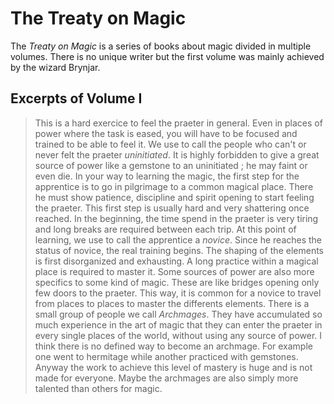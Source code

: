 # The Treaty on Magic
The _Treaty on Magic_ is a series of books about magic divided in multiple volumes. There is no unique writer but the first volume was mainly achieved by the wizard Brynjar.

## Excerpts of Volume I
> This is a hard exercice to feel the praeter in general. Even in places of power where the task is eased, you will have to be focused and trained to be able to feel it. We use to call the people who can't or never felt the praeter _uninitiated_. It is highly forbidden to give a great source of power like a gemstone to an uninitiated ; he may faint or even die.
> In your way to learning the magic, the first step for the apprentice is to go in pilgrimage to a common magical place. There he must show patience, discipline and spirit opening to start feeling the praeter. This first step is usually hard and very shattering once reached. In the beginning, the time spend in the praeter is very tiring and long breaks are required between each trip. At this point of learning, we use to call the apprentice a _novice_.
> Since he reaches the status of novice, the real training begins. The shaping of the elements is first disorganized and exhausting. A long practice within a magical place is required to master it. Some sources of power are also more specifics to some kind of magic. These are like bridges opening only few doors to the praeter. This way, it is common for a novice to travel from places to places to master the differents elements.
> There is a small group of people we call _Archmages_. They have accumulated so much experience in the art of magic that they can enter the praeter in every single places of the world, without using any source of power.
I think there is no defined way to become an archmage. For example one went to hermitage while another practiced with gemstones. Anyway the work to achieve this level of mastery is huge and is not made for everyone. Maybe the archmages are also simply more talented than others for magic.
